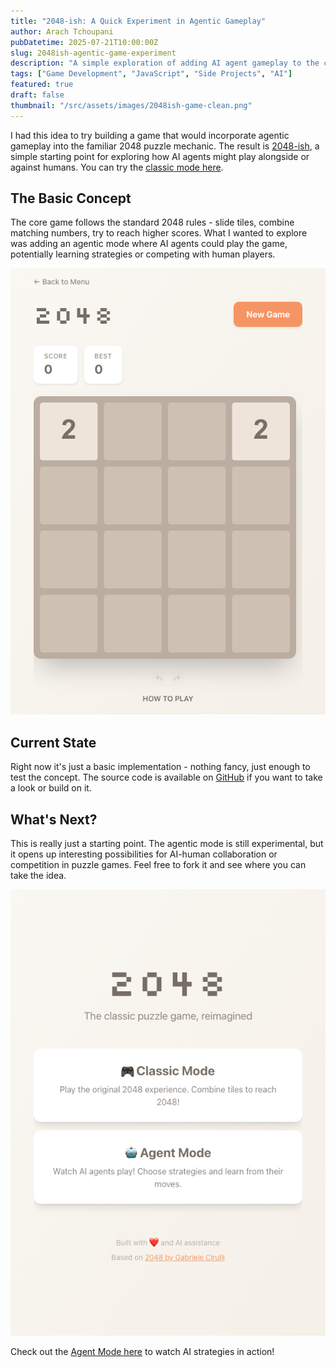 ```yaml
---
title: "2048-ish: A Quick Experiment in Agentic Gameplay"
author: Arach Tchoupani
pubDatetime: 2025-07-21T10:00:00Z
slug: 2048ish-agentic-game-experiment
description: "A simple exploration of adding AI agent gameplay to the classic 2048 puzzle game."
tags: ["Game Development", "JavaScript", "Side Projects", "AI"]
featured: true
draft: false
thumbnail: "/src/assets/images/2048ish-game-clean.png"
---
```


I had this idea to try building a game that would incorporate agentic gameplay into the familiar 2048 puzzle mechanic. The result is [2048-ish](https://github.com/arach/2048ish), a simple starting point for exploring how AI agents might play alongside or against humans. You can try the [classic mode here](https://arach.github.io/2048ish/play).

## The Basic Concept

The core game follows the standard 2048 rules - slide tiles, combine matching numbers, try to reach higher scores. What I wanted to explore was adding an agentic mode where AI agents could play the game, potentially learning strategies or competing with human players.

![2048-ish game in action](/src/assets/images/2048ish-game-clean.png)

## Current State

Right now it's just a basic implementation - nothing fancy, just enough to test the concept. The source code is available on [GitHub](https://github.com/arach/2048ish) if you want to take a look or build on it.

## What's Next?

This is really just a starting point. The agentic mode is still experimental, but it opens up interesting possibilities for AI-human collaboration or competition in puzzle games. Feel free to fork it and see where you can take the idea.

![2048-ish menu showing Agent Mode](/src/assets/images/2048ish-menu.png)

Check out the [Agent Mode here](https://arach.github.io/2048ish/) to watch AI strategies in action!